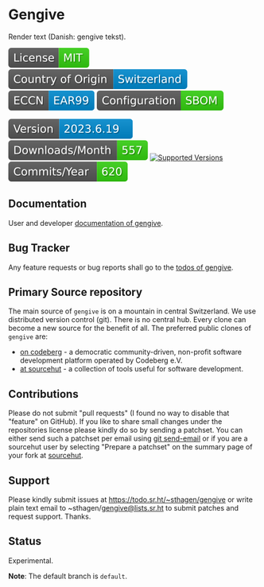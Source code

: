 # Gengive

Render text (Danish: gengive tekst).

[![License](docs/badges/license-spdx-mit.svg)](https://git.sr.ht/~sthagen/gengive/tree/default/item/LICENSE)
[![Country of Origin](docs/badges/country-of-origin-name-switzerland-neutral.svg)](https://git.sr.ht/~sthagen/gengive/tree/default/item/COUNTRY-OF-ORIGIN)
[![Export Classification Control Number (ECCN)](docs/badges/export-control-classification-number_eccn-ear99-neutral.svg)](https://git.sr.ht/~sthagen/gengive/tree/default/item/EXPORT-CONTROL-CLASSIFICATION-NUMBER)
[![Configuration](docs/badges/configuration-sbom.svg)](https://git.sr.ht/~sthagen/gengive/tree/default/item/docs/third-party/README.md)

[![Version](docs/badges/latest-release.svg)](https://pypi.python.org/pypi/gengive/)
[![Downloads](docs/badges/downloads-per-month.svg)](https://pepy.tech/project/gengive)
[![Supported Versions](https://img.shields.io/pypi/pyversions/gengive.svg?style=flat)](https://pypi.python.org/pypi/gengive/)
[![Maintenance Status](docs/badges/commits-per-year.svg)](https://git.sr.ht/~sthagen/gengive/log)

## Documentation

User and developer [documentation of gengive](https://codes.dilettant.life/docs/gengive).

## Bug Tracker

Any feature requests or bug reports shall go to the [todos of gengive](https://todo.sr.ht/~sthagen/gengive).

## Primary Source repository

The main source of `gengive` is on a mountain in central Switzerland.
We use distributed version control (git).
There is no central hub.
Every clone can become a new source for the benefit of all.
The preferred public clones of `gengive` are:

* [on codeberg](https://codeberg.org/sthagen/gengive) - a democratic community-driven, non-profit software development platform operated by Codeberg e.V.
* [at sourcehut](https://git.sr.ht/~sthagen/gengive) - a collection of tools useful for software development.

## Contributions

Please do not submit "pull requests" (I found no way to disable that "feature" on GitHub).
If you like to share small changes under the repositories license please kindly do so by sending a patchset.
You can either send such a patchset per email using [git send-email](https://git-send-email.io) or 
if you are a sourcehut user by selecting "Prepare a patchset" on the summary page of your fork at [sourcehut](https://git.sr.ht/).

## Support

Please kindly submit issues at https://todo.sr.ht/~sthagen/gengive or write plain text email to ~sthagen/gengive@lists.sr.ht to submit patches and request support. Thanks.

## Status

Experimental.

**Note**: The default branch is `default`.
